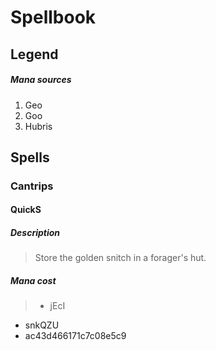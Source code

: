 # Spellbook

## Legend

##### Mana sources

1. Geo
2. Goo
3. Hubris

## Spells

### Cantrips

#### QuickS

##### Description 
> Store the golden snitch in a forager's hut.

##### Mana cost 

> * jEcI 
* snkQZU 
* ac43d466171c7c08e5c9
